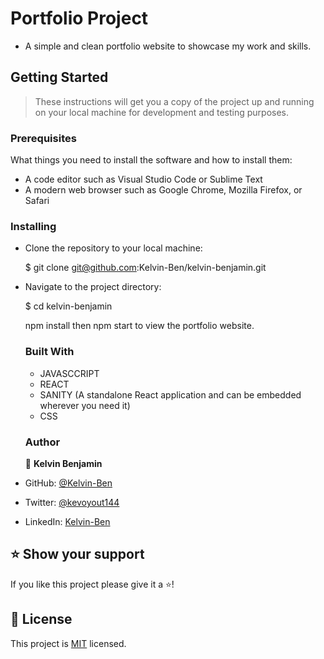 
# Portfolio Project
- A simple and clean portfolio website to showcase my work and skills.

## Getting Started
> These instructions will get you a copy of the project up and running on your local machine for development and testing purposes.

### Prerequisites
What things you need to install the software and how to install them:
- A code editor such as Visual Studio Code or Sublime Text
- A modern web browser such as Google Chrome, Mozilla Firefox, or Safari

### Installing
- Clone the repository to your local machine:

  $ git clone git@github.com:Kelvin-Ben/kelvin-benjamin.git

- Navigate to the project directory:

  $ cd kelvin-benjamin
  
  npm install then npm start to view the portfolio website.
  
  ### Built With
  - JAVASCCRIPT
  - REACT
  - SANITY (A standalone React application and can be embedded wherever you need it)
  - CSS 
  
  ### Author
  
  👤 **Kelvin Benjamin**

- GitHub: [@Kelvin-Ben](https://github.com/Kelvin-Ben)
- Twitter: [@kevoyout144](https://twitter.com/kevoyout144)
- LinkedIn: [Kelvin-Ben](https://www.linkedin.com/in/kelvin-ben-323043173)

## ⭐️ Show your support 

If you like this project please give it a ⭐️!

## 📝 License

This project is [MIT](./LICENSE) licensed.
